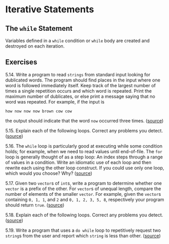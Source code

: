 # Iterative Statements

## The `while` Statement

Variables defined in a `while` condition or `while` body are created and
destroyed on each iteration.

## Exercises

5.14. Write a program to read `strings` from standard input looking for
dublicated words. The program should find places in the input where one word
is followed immediately itself. Keep track of the largest number of times a
single repetition occurs and which word is repeated. Print the maximum number
of dublicates, or else print a message saying that no word was repeated. For
example, if the input is
```
how now now now brown cow cow
```
the output should indicate that the word `now` occurred three times. 
([source](./ex_5_14.cpp))

5.15. Explain each of the following loops. Correct any problems you detect.
([source](./ex_5_15.cpp))

5.16. The `while` loop is particularly good at executing while some condition
holds; for example, when we need to read values until end-of-file. The `for`
loop is generally thought of as a step loop: An index steps through a range of
values in a condition. Write an idiomatic use of each loop and then rewrite
each using the other loop construct. If you could use only one loop, which
would you choose? Why? ([source](./ex_5_16.cpp))

5.17. Given two `vector`s of `int`s, write a program to determine whether one
`vector` is a prefix of the other. For `vector`s of unequal length, compare
the number of elements of the smaller `vector`. For example, given the
`vector`s containing `0, 1, 1`, and `2` and `0, 1, 2, 3, 5, 8`, respectively
your program should return `true`. ([source](./ex_5_17.cpp))

5.18. Explain each of the following loops. Correct any problems you detect.
([source](./ex_5_18.cpp))

5.19. Write a program that uses a `do while` loop to repetitively request two
`string`s from the user and report which `string` is less than other.
([source](./ex_5_19.cpp))
